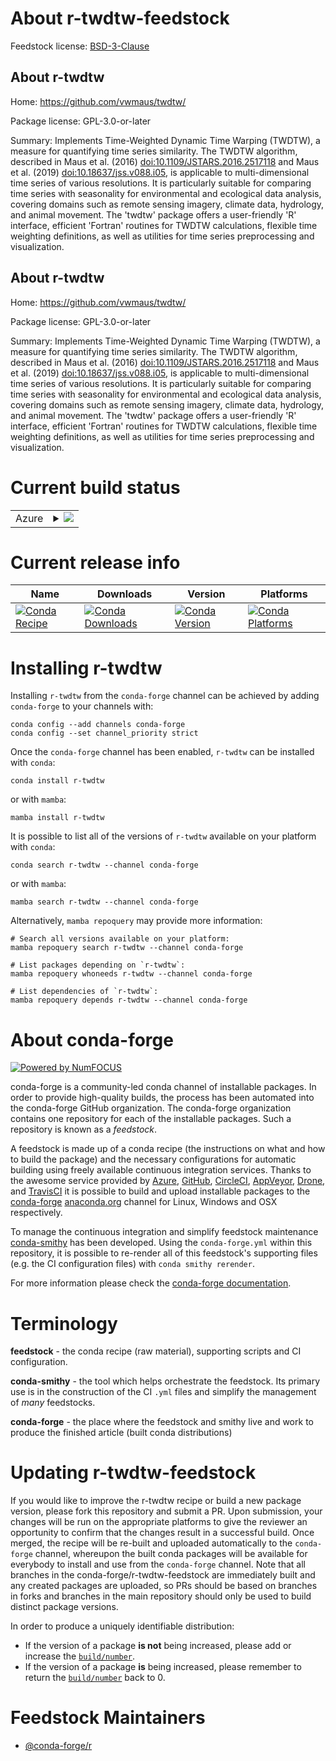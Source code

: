 About r-twdtw-feedstock
=======================

Feedstock license: [BSD-3-Clause](https://github.com/conda-forge/r-twdtw-feedstock/blob/main/LICENSE.txt)


About r-twdtw
-------------

Home: https://github.com/vwmaus/twdtw/

Package license: GPL-3.0-or-later

Summary: Implements Time-Weighted Dynamic Time Warping (TWDTW), a measure for quantifying time series similarity. The TWDTW algorithm, described in Maus et al. (2016) <doi:10.1109/JSTARS.2016.2517118> and Maus et al. (2019) <doi:10.18637/jss.v088.i05>, is applicable to multi-dimensional time series of various resolutions. It is particularly suitable for comparing time series with seasonality for environmental and ecological data analysis, covering domains such as remote sensing imagery, climate data, hydrology, and animal movement. The 'twdtw' package offers a user-friendly 'R' interface, efficient 'Fortran' routines for TWDTW calculations, flexible time weighting definitions, as well as utilities for time series preprocessing and visualization.

About r-twdtw
-------------

Home: https://github.com/vwmaus/twdtw/

Package license: GPL-3.0-or-later

Summary: Implements Time-Weighted Dynamic Time Warping (TWDTW), a measure for quantifying time series similarity. The TWDTW algorithm, described in Maus et al. (2016) <doi:10.1109/JSTARS.2016.2517118> and Maus et al. (2019) <doi:10.18637/jss.v088.i05>, is applicable to multi-dimensional time series of various resolutions. It is particularly suitable for comparing time series with seasonality for environmental and ecological data analysis, covering domains such as remote sensing imagery, climate data, hydrology, and animal movement. The 'twdtw' package offers a user-friendly 'R' interface, efficient 'Fortran' routines for TWDTW calculations, flexible time weighting definitions, as well as utilities for time series preprocessing and visualization.

Current build status
====================


<table>
    
  <tr>
    <td>Azure</td>
    <td>
      <details>
        <summary>
          <a href="https://dev.azure.com/conda-forge/feedstock-builds/_build/latest?definitionId=23769&branchName=main">
            <img src="https://dev.azure.com/conda-forge/feedstock-builds/_apis/build/status/r-twdtw-feedstock?branchName=main">
          </a>
        </summary>
        <table>
          <thead><tr><th>Variant</th><th>Status</th></tr></thead>
          <tbody><tr>
              <td>linux_64_r_base4.3</td>
              <td>
                <a href="https://dev.azure.com/conda-forge/feedstock-builds/_build/latest?definitionId=23769&branchName=main">
                  <img src="https://dev.azure.com/conda-forge/feedstock-builds/_apis/build/status/r-twdtw-feedstock?branchName=main&jobName=linux&configuration=linux%20linux_64_r_base4.3" alt="variant">
                </a>
              </td>
            </tr><tr>
              <td>linux_64_r_base4.4</td>
              <td>
                <a href="https://dev.azure.com/conda-forge/feedstock-builds/_build/latest?definitionId=23769&branchName=main">
                  <img src="https://dev.azure.com/conda-forge/feedstock-builds/_apis/build/status/r-twdtw-feedstock?branchName=main&jobName=linux&configuration=linux%20linux_64_r_base4.4" alt="variant">
                </a>
              </td>
            </tr><tr>
              <td>osx_64_r_base4.3</td>
              <td>
                <a href="https://dev.azure.com/conda-forge/feedstock-builds/_build/latest?definitionId=23769&branchName=main">
                  <img src="https://dev.azure.com/conda-forge/feedstock-builds/_apis/build/status/r-twdtw-feedstock?branchName=main&jobName=osx&configuration=osx%20osx_64_r_base4.3" alt="variant">
                </a>
              </td>
            </tr><tr>
              <td>osx_64_r_base4.4</td>
              <td>
                <a href="https://dev.azure.com/conda-forge/feedstock-builds/_build/latest?definitionId=23769&branchName=main">
                  <img src="https://dev.azure.com/conda-forge/feedstock-builds/_apis/build/status/r-twdtw-feedstock?branchName=main&jobName=osx&configuration=osx%20osx_64_r_base4.4" alt="variant">
                </a>
              </td>
            </tr><tr>
              <td>win_64_r_base4.3</td>
              <td>
                <a href="https://dev.azure.com/conda-forge/feedstock-builds/_build/latest?definitionId=23769&branchName=main">
                  <img src="https://dev.azure.com/conda-forge/feedstock-builds/_apis/build/status/r-twdtw-feedstock?branchName=main&jobName=win&configuration=win%20win_64_r_base4.3" alt="variant">
                </a>
              </td>
            </tr><tr>
              <td>win_64_r_base4.4</td>
              <td>
                <a href="https://dev.azure.com/conda-forge/feedstock-builds/_build/latest?definitionId=23769&branchName=main">
                  <img src="https://dev.azure.com/conda-forge/feedstock-builds/_apis/build/status/r-twdtw-feedstock?branchName=main&jobName=win&configuration=win%20win_64_r_base4.4" alt="variant">
                </a>
              </td>
            </tr>
          </tbody>
        </table>
      </details>
    </td>
  </tr>
</table>

Current release info
====================

| Name | Downloads | Version | Platforms |
| --- | --- | --- | --- |
| [![Conda Recipe](https://img.shields.io/badge/recipe-r--twdtw-green.svg)](https://anaconda.org/conda-forge/r-twdtw) | [![Conda Downloads](https://img.shields.io/conda/dn/conda-forge/r-twdtw.svg)](https://anaconda.org/conda-forge/r-twdtw) | [![Conda Version](https://img.shields.io/conda/vn/conda-forge/r-twdtw.svg)](https://anaconda.org/conda-forge/r-twdtw) | [![Conda Platforms](https://img.shields.io/conda/pn/conda-forge/r-twdtw.svg)](https://anaconda.org/conda-forge/r-twdtw) |

Installing r-twdtw
==================

Installing `r-twdtw` from the `conda-forge` channel can be achieved by adding `conda-forge` to your channels with:

```
conda config --add channels conda-forge
conda config --set channel_priority strict
```

Once the `conda-forge` channel has been enabled, `r-twdtw` can be installed with `conda`:

```
conda install r-twdtw
```

or with `mamba`:

```
mamba install r-twdtw
```

It is possible to list all of the versions of `r-twdtw` available on your platform with `conda`:

```
conda search r-twdtw --channel conda-forge
```

or with `mamba`:

```
mamba search r-twdtw --channel conda-forge
```

Alternatively, `mamba repoquery` may provide more information:

```
# Search all versions available on your platform:
mamba repoquery search r-twdtw --channel conda-forge

# List packages depending on `r-twdtw`:
mamba repoquery whoneeds r-twdtw --channel conda-forge

# List dependencies of `r-twdtw`:
mamba repoquery depends r-twdtw --channel conda-forge
```


About conda-forge
=================

[![Powered by
NumFOCUS](https://img.shields.io/badge/powered%20by-NumFOCUS-orange.svg?style=flat&colorA=E1523D&colorB=007D8A)](https://numfocus.org)

conda-forge is a community-led conda channel of installable packages.
In order to provide high-quality builds, the process has been automated into the
conda-forge GitHub organization. The conda-forge organization contains one repository
for each of the installable packages. Such a repository is known as a *feedstock*.

A feedstock is made up of a conda recipe (the instructions on what and how to build
the package) and the necessary configurations for automatic building using freely
available continuous integration services. Thanks to the awesome service provided by
[Azure](https://azure.microsoft.com/en-us/services/devops/), [GitHub](https://github.com/),
[CircleCI](https://circleci.com/), [AppVeyor](https://www.appveyor.com/),
[Drone](https://cloud.drone.io/welcome), and [TravisCI](https://travis-ci.com/)
it is possible to build and upload installable packages to the
[conda-forge](https://anaconda.org/conda-forge) [anaconda.org](https://anaconda.org/)
channel for Linux, Windows and OSX respectively.

To manage the continuous integration and simplify feedstock maintenance
[conda-smithy](https://github.com/conda-forge/conda-smithy) has been developed.
Using the ``conda-forge.yml`` within this repository, it is possible to re-render all of
this feedstock's supporting files (e.g. the CI configuration files) with ``conda smithy rerender``.

For more information please check the [conda-forge documentation](https://conda-forge.org/docs/).

Terminology
===========

**feedstock** - the conda recipe (raw material), supporting scripts and CI configuration.

**conda-smithy** - the tool which helps orchestrate the feedstock.
                   Its primary use is in the construction of the CI ``.yml`` files
                   and simplify the management of *many* feedstocks.

**conda-forge** - the place where the feedstock and smithy live and work to
                  produce the finished article (built conda distributions)


Updating r-twdtw-feedstock
==========================

If you would like to improve the r-twdtw recipe or build a new
package version, please fork this repository and submit a PR. Upon submission,
your changes will be run on the appropriate platforms to give the reviewer an
opportunity to confirm that the changes result in a successful build. Once
merged, the recipe will be re-built and uploaded automatically to the
`conda-forge` channel, whereupon the built conda packages will be available for
everybody to install and use from the `conda-forge` channel.
Note that all branches in the conda-forge/r-twdtw-feedstock are
immediately built and any created packages are uploaded, so PRs should be based
on branches in forks and branches in the main repository should only be used to
build distinct package versions.

In order to produce a uniquely identifiable distribution:
 * If the version of a package **is not** being increased, please add or increase
   the [``build/number``](https://docs.conda.io/projects/conda-build/en/latest/resources/define-metadata.html#build-number-and-string).
 * If the version of a package **is** being increased, please remember to return
   the [``build/number``](https://docs.conda.io/projects/conda-build/en/latest/resources/define-metadata.html#build-number-and-string)
   back to 0.

Feedstock Maintainers
=====================

* [@conda-forge/r](https://github.com/orgs/conda-forge/teams/r/)

